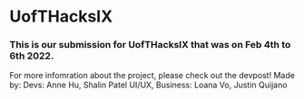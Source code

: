 # UofTHacksIX
### This is our submission for UofTHacksIX that was on Feb 4th to 6th 2022. 
For more infomration about the project, please check out the devpost!
Made by: 
Devs: Anne Hu, Shalin Patel
UI/UX, Business: Loana Vo, Justin Quijano
